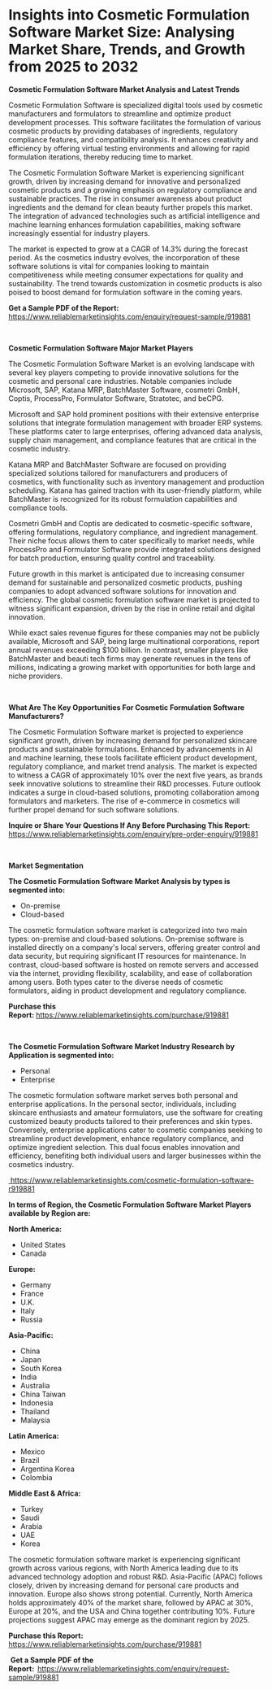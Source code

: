 <p><h1>Insights into Cosmetic Formulation Software Market Size: Analysing Market Share, Trends, and Growth from 2025 to 2032</h1></p><p><strong>Cosmetic Formulation Software Market Analysis and Latest Trends</strong></p>
<p><p>Cosmetic Formulation Software is specialized digital tools used by cosmetic manufacturers and formulators to streamline and optimize product development processes. This software facilitates the formulation of various cosmetic products by providing databases of ingredients, regulatory compliance features, and compatibility analysis. It enhances creativity and efficiency by offering virtual testing environments and allowing for rapid formulation iterations, thereby reducing time to market.</p><p>The Cosmetic Formulation Software Market is experiencing significant growth, driven by increasing demand for innovative and personalized cosmetic products and a growing emphasis on regulatory compliance and sustainable practices. The rise in consumer awareness about product ingredients and the demand for clean beauty further propels this market. The integration of advanced technologies such as artificial intelligence and machine learning enhances formulation capabilities, making software increasingly essential for industry players.</p><p>The market is expected to grow at a CAGR of 14.3% during the forecast period. As the cosmetics industry evolves, the incorporation of these software solutions is vital for companies looking to maintain competitiveness while meeting consumer expectations for quality and sustainability. The trend towards customization in cosmetic products is also poised to boost demand for formulation software in the coming years.</p></p>
<p><strong>Get a Sample PDF of the Report:&nbsp;</strong> <a href="https://www.reliablemarketinsights.com/enquiry/request-sample/919881?utm_campaign=2197&utm_medium=2&utm_source=Github&utm_content=ia&utm_term=17042025&utm_id=cosmetic-formulation-software">https://www.reliablemarketinsights.com/enquiry/request-sample/919881</a></p>
<p>&nbsp;</p>
<p><strong>Cosmetic Formulation Software Major Market Players</strong></p>
<p><p>The Cosmetic Formulation Software Market is an evolving landscape with several key players competing to provide innovative solutions for the cosmetic and personal care industries. Notable companies include Microsoft, SAP, Katana MRP, BatchMaster Software, cosmetri GmbH, Coptis, ProcessPro, Formulator Software, Stratotec, and beCPG.</p><p>Microsoft and SAP hold prominent positions with their extensive enterprise solutions that integrate formulation management with broader ERP systems. These platforms cater to large enterprises, offering advanced data analysis, supply chain management, and compliance features that are critical in the cosmetic industry.</p><p>Katana MRP and BatchMaster Software are focused on providing specialized solutions tailored for manufacturers and producers of cosmetics, with functionality such as inventory management and production scheduling. Katana has gained traction with its user-friendly platform, while BatchMaster is recognized for its robust formulation capabilities and compliance tools.</p><p>Cosmetri GmbH and Coptis are dedicated to cosmetic-specific software, offering formulations, regulatory compliance, and ingredient management. Their niche focus allows them to cater specifically to market needs, while ProcessPro and Formulator Software provide integrated solutions designed for batch production, ensuring quality control and traceability.</p><p>Future growth in this market is anticipated due to increasing consumer demand for sustainable and personalized cosmetic products, pushing companies to adopt advanced software solutions for innovation and efficiency. The global cosmetic formulation software market is projected to witness significant expansion, driven by the rise in online retail and digital innovation.</p><p>While exact sales revenue figures for these companies may not be publicly available, Microsoft and SAP, being large multinational corporations, report annual revenues exceeding $100 billion. In contrast, smaller players like BatchMaster and beauti tech firms may generate revenues in the tens of millions, indicating a growing market with opportunities for both large and niche providers.</p></p>
<p>&nbsp;</p>
<p><strong>What Are The Key Opportunities For Cosmetic Formulation Software Manufacturers?</strong></p>
<p><p>The Cosmetic Formulation Software market is projected to experience significant growth, driven by increasing demand for personalized skincare products and sustainable formulations. Enhanced by advancements in AI and machine learning, these tools facilitate efficient product development, regulatory compliance, and market trend analysis. The market is expected to witness a CAGR of approximately 10% over the next five years, as brands seek innovative solutions to streamline their R&D processes. Future outlook indicates a surge in cloud-based solutions, promoting collaboration among formulators and marketers. The rise of e-commerce in cosmetics will further propel demand for such software solutions.</p></p>
<p><strong>Inquire or Share Your Questions If Any Before Purchasing This Report:</strong> <a href="https://www.reliablemarketinsights.com/enquiry/pre-order-enquiry/919881?utm_campaign=2197&utm_medium=2&utm_source=Github&utm_content=ia&utm_term=17042025&utm_id=cosmetic-formulation-software">https://www.reliablemarketinsights.com/enquiry/pre-order-enquiry/919881</a></p>
<p>&nbsp;</p>
<p><strong>Market Segmentation</strong></p>
<p><strong>The Cosmetic Formulation Software Market Analysis by types is segmented into:</strong></p>
<p><ul><li>On-premise</li><li>Cloud-based</li></ul></p>
<p><p>The cosmetic formulation software market is categorized into two main types: on-premise and cloud-based solutions. On-premise software is installed directly on a company's local servers, offering greater control and data security, but requiring significant IT resources for maintenance. In contrast, cloud-based software is hosted on remote servers and accessed via the internet, providing flexibility, scalability, and ease of collaboration among users. Both types cater to the diverse needs of cosmetic formulators, aiding in product development and regulatory compliance.</p></p>
<p><strong>Purchase this Report:&nbsp;</strong><a href="https://www.reliablemarketinsights.com/purchase/919881?utm_campaign=2197&utm_medium=2&utm_source=Github&utm_content=ia&utm_term=17042025&utm_id=cosmetic-formulation-software">https://www.reliablemarketinsights.com/purchase/919881</a></p>
<p>&nbsp;</p>
<p><strong>The Cosmetic Formulation Software Market Industry Research by Application is segmented into:</strong></p>
<p><ul><li>Personal</li><li>Enterprise</li></ul></p>
<p><p>The cosmetic formulation software market serves both personal and enterprise applications. In the personal sector, individuals, including skincare enthusiasts and amateur formulators, use the software for creating customized beauty products tailored to their preferences and skin types. Conversely, enterprise applications cater to cosmetic companies seeking to streamline product development, enhance regulatory compliance, and optimize ingredient selection. This dual focus enables innovation and efficiency, benefiting both individual users and larger businesses within the cosmetics industry.</p></p>
<p><a href="https://www.reliablemarketinsights.com/cosmetic-formulation-software-r919881?utm_campaign=2197&utm_medium=2&utm_source=Github&utm_content=ia&utm_term=17042025&utm_id=cosmetic-formulation-software">&nbsp;https://www.reliablemarketinsights.com/cosmetic-formulation-software-r919881</a></p>
<p><strong>In terms of Region, the Cosmetic Formulation Software Market Players available by Region are:</strong></p>
<p>
    <p> <strong> North America: </strong>
        <ul>
            <li>United States</li>
            <li>Canada</li>
        </ul>
        </p> 
    <p> <strong> Europe: </strong>
        <ul>
            <li>Germany</li>
            <li>France</li>
            <li>U.K.</li>
            <li>Italy</li>
            <li>Russia</li>
        </ul>
        </p> 
    <p> <strong> Asia-Pacific: </strong>
        <ul>
            <li>China</li>
            <li>Japan</li>
            <li>South Korea</li>
            <li>India</li>
            <li>Australia</li>
            <li>China Taiwan</li>
            <li>Indonesia</li>
            <li>Thailand</li>
            <li>Malaysia</li>
        </ul>
        </p> 
    <p> <strong> Latin America: </strong>
        <ul>
            <li>Mexico</li>
            <li>Brazil</li>
            <li>Argentina Korea</li>
            <li>Colombia</li>
        </ul>
        </p> 
    <p> <strong> Middle East & Africa: </strong>
        <ul>
            <li>Turkey</li>
            <li>Saudi</li>
            <li>Arabia</li>
            <li>UAE</li>
            <li>Korea</li>
        </ul>
    </p>
    </p>
<p><p>The cosmetic formulation software market is experiencing significant growth across various regions, with North America leading due to its advanced technology adoption and robust R&D. Asia-Pacific (APAC) follows closely, driven by increasing demand for personal care products and innovation. Europe also shows strong potential. Currently, North America holds approximately 40% of the market share, followed by APAC at 30%, Europe at 20%, and the USA and China together contributing 10%. Future projections suggest APAC may emerge as the dominant region by 2025.</p></p>
<p><strong>Purchase this Report: </strong><a href="https://www.reliablemarketinsights.com/purchase/919881?utm_campaign=2197&utm_medium=2&utm_source=Github&utm_content=ia&utm_term=17042025&utm_id=cosmetic-formulation-software">https://www.reliablemarketinsights.com/purchase/919881</a></p>
<p>&nbsp;<strong>Get a Sample PDF of the Report:&nbsp;&nbsp;</strong><a href="https://www.reliablemarketinsights.com/enquiry/request-sample/919881?utm_campaign=2197&utm_medium=2&utm_source=Github&utm_content=ia&utm_term=17042025&utm_id=cosmetic-formulation-software">https://www.reliablemarketinsights.com/enquiry/request-sample/919881</a></p>
<p><strong></strong></p>
<p><p></p><p></p><p></p></p>